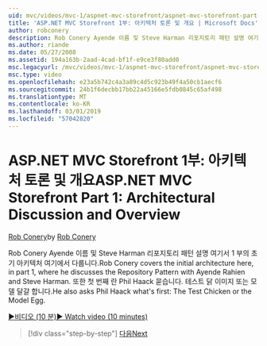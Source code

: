 ```yaml
---
uid: mvc/videos/mvc-1/aspnet-mvc-storefront/aspnet-mvc-storefront-part-1-architectural-discussion-and-overview
title: 'ASP.NET MVC Storefront 1부: 아키텍처 토론 및 개요 | Microsoft Docs'
author: robconery
description: Rob Conery Ayende 이름 및 Steve Harman 리포지토리 패턴 설명 여기서 1 부의 초기 아키텍처 여기에서 다룹니다. 또한 Phil 요청 하는 중...
ms.author: riande
ms.date: 05/27/2008
ms.assetid: 194a163b-2aad-4cad-bf1f-e9ce3f80add0
msc.legacyurl: /mvc/videos/mvc-1/aspnet-mvc-storefront/aspnet-mvc-storefront-part-1-architectural-discussion-and-overview
msc.type: video
ms.openlocfilehash: e23a5b742c4a3a89c4d5c923b49f4a50cb1aecf6
ms.sourcegitcommit: 24b1f6decbb17bb22a45166e5fdb0845c65af498
ms.translationtype: MT
ms.contentlocale: ko-KR
ms.lasthandoff: 03/01/2019
ms.locfileid: "57042820"
---
```

<a name="aspnet-mvc-storefront-part-1-architectural-discussion-and-overview"></a><span data-ttu-id="ad700-104">ASP.NET MVC Storefront 1부: 아키텍처 토론 및 개요</span><span class="sxs-lookup"><span data-stu-id="ad700-104">ASP.NET MVC Storefront Part 1: Architectural Discussion and Overview</span></span>
====================
<span data-ttu-id="ad700-105">[Rob Conery](https://github.com/robconery)</span><span class="sxs-lookup"><span data-stu-id="ad700-105">by [Rob Conery](https://github.com/robconery)</span></span>

<span data-ttu-id="ad700-106">Rob Conery Ayende 이름 및 Steve Harman 리포지토리 패턴 설명 여기서 1 부의 초기 아키텍처 여기에서 다룹니다.</span><span class="sxs-lookup"><span data-stu-id="ad700-106">Rob Conery covers the initial architecture here, in part 1, where he discusses the Repository Pattern with Ayende Rahien and Steve Harman.</span></span> <span data-ttu-id="ad700-107">또한 첫 번째 란 Phil Haack 묻습니다. 테스트 닭 이미지 또는 모델 달걀 합니다.</span><span class="sxs-lookup"><span data-stu-id="ad700-107">He also asks Phil Haack what's first: The Test Chicken or the Model Egg.</span></span>

[<span data-ttu-id="ad700-108">&#9654;비디오 (10 분)</span><span class="sxs-lookup"><span data-stu-id="ad700-108">&#9654; Watch video (10 minutes)</span></span>](https://channel9.msdn.com/Blogs/ASP-NET-Site-Videos/aspnet-mvc-storefront-part-1-architectural-discussion-and-overview)

> [!div class="step-by-step"]
> [<span data-ttu-id="ad700-109">다음</span><span class="sxs-lookup"><span data-stu-id="ad700-109">Next</span></span>](aspnet-mvc-storefront-part-2-the-repository-pattern.md)

